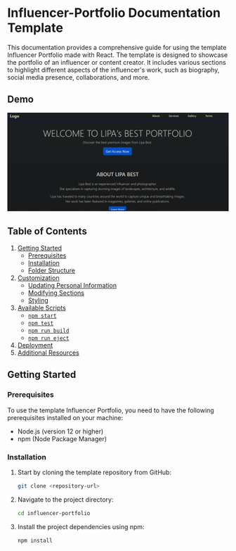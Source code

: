 # Influencer-Portfolio Documentation Template 

This documentation provides a comprehensive guide for using the template Influencer Portfolio made with React. The template is designed to showcase the portfolio of an influencer or content creator. It includes various sections to highlight different aspects of the influencer's work, such as biography, social media presence, collaborations, and more.

## Demo
![Influencer Demo](https://github.com/t-boye/Influencer-Portfolio/blob/main/src/components/assets/images/Screenshot.png)

## Table of Contents

1. [Getting Started](#getting-started)
   - [Prerequisites](#prerequisites)
   - [Installation](#installation)
   - [Folder Structure](#folder-structure)
2. [Customization](#customization)
   - [Updating Personal Information](#updating-personal-information)
   - [Modifying Sections](#modifying-sections)
   - [Styling](#styling)
3. [Available Scripts](#available-scripts)
   - [`npm start`](#npm-start)
   - [`npm test`](#npm-test)
   - [`npm run build`](#npm-run-build)
   - [`npm run eject`](#npm-run-eject)
4. [Deployment](#deployment)
5. [Additional Resources](#additional-resources)

## Getting Started

### Prerequisites

To use the template Influencer Portfolio, you need to have the following prerequisites installed on your machine:

- Node.js (version 12 or higher)
- npm (Node Package Manager)

### Installation

1. Start by cloning the template repository from GitHub:

   ```bash
   git clone <repository-url>
   ```

2. Navigate to the project directory:

   ```bash
   cd influencer-portfolio
   ```

3. Install the project dependencies using npm:

   ```bash
   npm install
   ```
